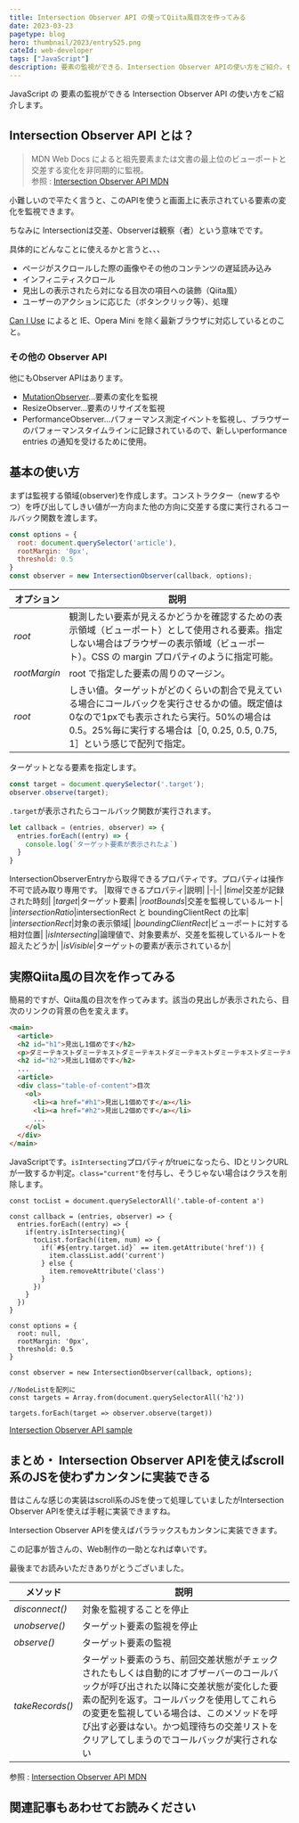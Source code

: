 ```yaml
---
title: Intersection Observer API の使ってQiita風目次を作ってみる
date: 2023-03-23
pagetype: blog
hero: thumbnail/2023/entry525.png
cateId: web-developer
tags: ["JavaScript"]
description: 要素の監視ができる、Intersection Observer APIの使い方をご紹介。もう、scroll量に応じて処理する必要はありません。Qiita風目次のサンプルコード。モダンブラウザでは使用可能。オプションやメソッドの解説、コードサンプルあり。
---
```


JavaScript の 要素の監視ができる Intersection Observer API の使い方をご紹介します。

<prof></prof>

## Intersection Observer API とは？

> MDN Web Docs によると祖先要素または文書の最上位のビューポートと交差する変化を非同期的に監視。<br>
> 参照 : [Intersection Observer API MDN](https://developer.mozilla.org/ja/docs/Web/API/Intersection_Observer_API)


小難しいので平たく言うと、このAPIを使うと画面上に表示されている要素の変化を監視できます。

ちなみに Intersectionは交差、Observerは観察（者）という意味でです。

具体的にどんなことに使えるかと言うと、、、

* ページがスクロールした際の画像やその他のコンテンツの遅延読み込み
* インフィニティスクロール
* 見出しの表示されたら対になる目次の項目への装飾（Qiita風）
* ユーザーのアクションに応じた（ボタンクリック等）、処理

[Can I Use](https://caniuse.com/?search=Intersection%20Observer%20API) によると IE、Opera Mini を除く最新ブラウザに対応しているとのこと。

### その他の Observer API

他にもObserver APIはあります。

* [MutationObserver](/blogs/entry526)...要素の変化を監視
* ResizeObserver...要素のリサイズを監視
* PerformanceObserver...パフォーマンス測定イベントを監視し、ブラウザーのパフォーマンスタイムラインに記録されているので、新しいperformance entries の通知を受けるために使用。


## 基本の使い方
まずは監視する領域(observer)を作成します。コンストラクター（newするやつ）を呼び出してしきい値が一方向また他の方向に交差する度に実行されるコールバック関数を渡します。

```js
const options = {
  root: document.querySelector('article'),
  rootMargin: '0px',
  threshold: 0.5
}
const observer = new IntersectionObserver(callback, options);
```
|オプション|説明|
|-|-|
|*root*|観測したい要素が見えるかどうかを確認するための表示領域（ビューポート）として使用される要素。指定しない場合はブラウザーの表示領域（ビューポート）。CSS の margin プロパティのように指定可能。|
|*rootMargin*|root で指定した要素の周りのマージン。|
|*root*|しきい値。ターゲットがどのくらいの割合で見えている場合にコールバックを実行させるかの値。既定値は0なので1pxでも表示されたら実行。50%の場合は 0.5。25%毎に実行する場合は［0, 0.25, 0.5, 0.75, 1］という感じで配列で指定。 |

ターゲットとなる要素を指定します。

```js
const target = document.querySelector('.target');
observer.observe(target);
```

`.target`が表示されたらコールバック関数が実行されます。
```js
let callback = (entries, observer) => {
  entries.forEach((entry) => {
    console.log(`ターゲット要素が表示されたよ`)
  }
}
```
IntersectionObserverEntryから取得できるプロパティです。プロパティは操作不可で読み取り専用です。
|取得できるプロパティ|説明|
|-|-|
|*time*|交差が記録された時刻|
|*target*|ターゲット要素|
|*rootBounds*|交差を監視しているルート|
|*intersectionRatio*|intersectionRect と boundingClientRect の比率|
|*intersectionRect*|対象の表示領域|
|*boundingClientRect*|ビューポートに対する相対位置|
|*isIntersecting*|論理値で、対象要素が、交差を監視しているルートを超えたどうか|
|*isVisible*|ターゲットの要素が表示されているか|

## 実際Qiita風の目次を作ってみる
簡易的ですが、Qiita風の目次を作ってみます。該当の見出しが表示されたら、目次のリンクの背景の色を変えます。
```HTML
<main>
  <article>
  <h2 id="h1">見出し1個めです</h2>
  <p>ダミーテキストダミーテキストダミーテキストダミーテキストダミーテキストダミーテキストダミーテキストダミーテキストダミーテキストダミーテキストダミーテキストダミーテキストダミーテキストダミーテキストダミーテキストダミーテキストダミーテキストダミーテキストダミーテキストダミーテキストダミーテキストダミーテキストダミーテキストダミーテキストダミーテキスト</p>
  <h2 id="h2">見出し1個めです</h2>
  ...
  <article>
  <div class="table-of-content">目次
    <ol>
      <li><a href="#h1">見出し1個めです</a></li>
      <li><a href="#h2">見出し2個めです</a></li>
      ...
    </ol>
  </div>
</main>
```
JavaScriptです。`isIntersecting`プロパティがtrueになったら、IDとリンクURLが一致するか判定。`class="current"`を付与し、そうじゃない場合はクラスを削除します。

```JavaScript:title=JavaScript
const tocList = document.querySelectorAll('.table-of-content a')

const callback = (entries, observer) => {
  entries.forEach((entry) => {
    if(entry.isIntersecting){
      tocList.forEach((item, num) => {
        if(`#${entry.target.id}` == item.getAttribute('href')) {
          item.classList.add('current')
        } else {
          item.removeAttribute('class')
        }
      })
    }
  })
}

const options = {
  root: null,
  rootMargin: '0px',
  threshold: 0.5
}

const observer = new IntersectionObserver(callback, options);

//NodeListを配列に
const targets = Array.from(document.querySelectorAll('h2'))

targets.forEach(target => observer.observe(target))
```

[Intersection Observer API sample](https://codepen.io/camille-cebu/pen/ExeOmeW)

## まとめ・ Intersection Observer APIを使えばscroll系のJSを使わずカンタンに実装できる
昔はこんな感じの実装はscroll系のJSを使って処理していましたがIntersection Observer APIを使えば手軽に実装できますね。

Intersection Observer APIを使えばパララックスもカンタンに実装できます。

この記事が皆さんの、Web制作の一助となれば幸いです。

最後までお読みいただきありがとうございました。

|メソッド|説明|
|-|-|
|*disconnect()*|対象を監視することを停止|
|*unobserve()*|ターゲット要素の監視を停止|
|*observe()*|ターゲット要素の監視|
|*takeRecords()*|ターゲット要素のうち、前回交差状態がチェックされたもしくは自動的にオブザーバーのコールバックが呼び出された以降に交差状態が変化した要素の配列を返す。コールバックを使用してこれらの変更を監視している場合は、このメソッドを呼び出す必要はない。かつ処理待ちの交差リストをクリアしてしまうのでコールバックが実行されない|

参照 : [Intersection Observer API MDN](https://developer.mozilla.org/ja/docs/Web/API/Intersection_Observer_API)

## 関連記事もあわせてお読みください
<card id="/blogs/entry526/"></card>
